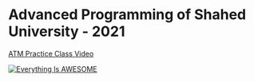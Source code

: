 # Advanced Programming of Shahed University - 2021
[ATM Practice Class Video](https://drive.google.com/file/d/1spYdtSIG4MMEMDVf2ZQMdiDg0FftCB9q/view?usp=sharing) 


[![Everything Is AWESOME](https://img.youtube.com/vi/StTqXEQ2l-Y/0.jpg)](https://www.youtube.com/watch?v=StTqXEQ2l-Y "Everything Is AWESOME")
